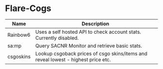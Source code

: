 # Flare-Cogs

| Name | Description 
| --- | --- |
| Rainbow6 | Uses a self hosted API to check account stats. Currently disabled. |
| sa:mp | Query SACNR Monitor and retrieve basic stats. |
| csgoskins | Lookup csgoback prices of csgo skins/items and reveal lowest - highest price etc. |

